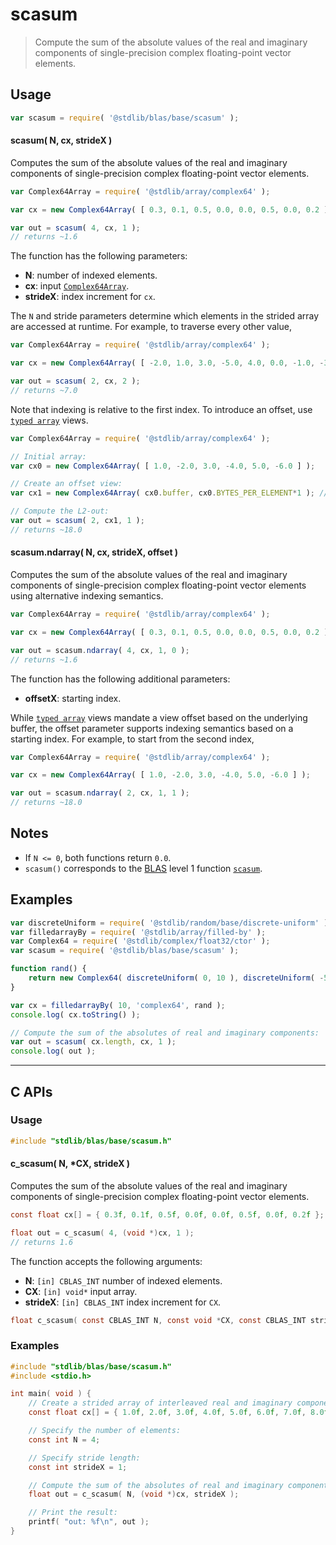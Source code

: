 <!--

@license Apache-2.0

Copyright (c) 2024 The Stdlib Authors.

Licensed under the Apache License, Version 2.0 (the "License");
you may not use this file except in compliance with the License.
You may obtain a copy of the License at

   http://www.apache.org/licenses/LICENSE-2.0

Unless required by applicable law or agreed to in writing, software
distributed under the License is distributed on an "AS IS" BASIS,
WITHOUT WARRANTIES OR CONDITIONS OF ANY KIND, either express or implied.
See the License for the specific language governing permissions and
limitations under the License.

-->

# scasum

> Compute the sum of the absolute values of the real and imaginary components of single-precision complex floating-point vector elements.

<section class="usage">

## Usage

```javascript
var scasum = require( '@stdlib/blas/base/scasum' );
```

#### scasum( N, cx, strideX )

Computes the sum of the absolute values of the real and imaginary components of single-precision complex floating-point vector elements.

```javascript
var Complex64Array = require( '@stdlib/array/complex64' );

var cx = new Complex64Array( [ 0.3, 0.1, 0.5, 0.0, 0.0, 0.5, 0.0, 0.2 ] );

var out = scasum( 4, cx, 1 );
// returns ~1.6
```

The function has the following parameters:

-   **N**: number of indexed elements.
-   **cx**: input [`Complex64Array`][@stdlib/array/complex64].
-   **strideX**: index increment for `cx`.

The `N` and stride parameters determine which elements in the strided array are accessed at runtime. For example, to traverse every other value,

```javascript
var Complex64Array = require( '@stdlib/array/complex64' );

var cx = new Complex64Array( [ -2.0, 1.0, 3.0, -5.0, 4.0, 0.0, -1.0, -3.0 ] );

var out = scasum( 2, cx, 2 );
// returns ~7.0
```

Note that indexing is relative to the first index. To introduce an offset, use [`typed array`][mdn-typed-array] views.

```javascript
var Complex64Array = require( '@stdlib/array/complex64' );

// Initial array:
var cx0 = new Complex64Array( [ 1.0, -2.0, 3.0, -4.0, 5.0, -6.0 ] );

// Create an offset view:
var cx1 = new Complex64Array( cx0.buffer, cx0.BYTES_PER_ELEMENT*1 ); // start at 2nd element

// Compute the L2-out:
var out = scasum( 2, cx1, 1 );
// returns ~18.0
```

#### scasum.ndarray( N, cx, strideX, offset )

Computes the sum of the absolute values of the real and imaginary components of single-precision complex floating-point vector elements using alternative indexing semantics.

```javascript
var Complex64Array = require( '@stdlib/array/complex64' );

var cx = new Complex64Array( [ 0.3, 0.1, 0.5, 0.0, 0.0, 0.5, 0.0, 0.2 ] );

var out = scasum.ndarray( 4, cx, 1, 0 );
// returns ~1.6
```

The function has the following additional parameters:

-   **offsetX**: starting index.

While [`typed array`][mdn-typed-array] views mandate a view offset based on the underlying buffer, the offset parameter supports indexing semantics based on a starting index. For example, to start from the second index,

```javascript
var Complex64Array = require( '@stdlib/array/complex64' );

var cx = new Complex64Array( [ 1.0, -2.0, 3.0, -4.0, 5.0, -6.0 ] );

var out = scasum.ndarray( 2, cx, 1, 1 );
// returns ~18.0
```

</section>

<!-- /.usage -->

<section class="notes">

## Notes

-   If `N <= 0`, both functions return `0.0`.
-   `scasum()` corresponds to the [BLAS][blas] level 1 function [`scasum`][scasum].

</section>

<!-- /.notes -->

<section class="examples">

## Examples

<!-- eslint no-undef: "error" -->

```javascript
var discreteUniform = require( '@stdlib/random/base/discrete-uniform' );
var filledarrayBy = require( '@stdlib/array/filled-by' );
var Complex64 = require( '@stdlib/complex/float32/ctor' );
var scasum = require( '@stdlib/blas/base/scasum' );

function rand() {
    return new Complex64( discreteUniform( 0, 10 ), discreteUniform( -5, 5 ) );
}

var cx = filledarrayBy( 10, 'complex64', rand );
console.log( cx.toString() );

// Compute the sum of the absolutes of real and imaginary components:
var out = scasum( cx.length, cx, 1 );
console.log( out );
```

</section>

<!-- /.examples -->

<!-- C interface documentation. -->

* * *

<section class="c">

## C APIs

<!-- Section to include introductory text. Make sure to keep an empty line after the intro `section` element and another before the `/section` close. -->

<section class="intro">

</section>

<!-- /.intro -->

<!-- C usage documentation. -->

<section class="usage">

### Usage

```c
#include "stdlib/blas/base/scasum.h"
```

#### c_scasum( N, \*CX, strideX )

Computes the sum of the absolute values of the real and imaginary components of single-precision complex floating-point vector elements.

```c
const float cx[] = { 0.3f, 0.1f, 0.5f, 0.0f, 0.0f, 0.5f, 0.0f, 0.2f };

float out = c_scasum( 4, (void *)cx, 1 );
// returns 1.6
```

The function accepts the following arguments:

-   **N**: `[in] CBLAS_INT` number of indexed elements.
-   **CX**: `[in] void*` input array.
-   **strideX**: `[in] CBLAS_INT` index increment for `CX`.

```c
float c_scasum( const CBLAS_INT N, const void *CX, const CBLAS_INT strideX );
```

</section>

<!-- /.usage -->

<!-- C API usage notes. Make sure to keep an empty line after the `section` element and another before the `/section` close. -->

<section class="notes">

</section>

<!-- /.notes -->

<!-- C API usage examples. -->

<section class="examples">

### Examples

```c
#include "stdlib/blas/base/scasum.h"
#include <stdio.h>

int main( void ) {
    // Create a strided array of interleaved real and imaginary components:
    const float cx[] = { 1.0f, 2.0f, 3.0f, 4.0f, 5.0f, 6.0f, 7.0f, 8.0f };

    // Specify the number of elements:
    const int N = 4;

    // Specify stride length:
    const int strideX = 1;

    // Compute the sum of the absolutes of real and imaginary components:
    float out = c_scasum( N, (void *)cx, strideX );

    // Print the result:
    printf( "out: %f\n", out );
}
```

</section>

<!-- /.examples -->

</section>

<!-- /.c -->

<!-- Section for related `stdlib` packages. Do not manually edit this section, as it is automatically populated. -->

<section class="related">

</section>

<!-- /.related -->

<!-- Section for all links. Make sure to keep an empty line after the `section` element and another before the `/section` close. -->

<section class="links">

[blas]: http://www.netlib.org/blas

[scasum]: https://www.netlib.org/lapack/explore-html/d5/d72/group__asum_ga89c76eef329f84ba9ed106b34fedab16.html#ga89c76eef329f84ba9ed106b34fedab16

[@stdlib/array/complex64]: https://github.com/stdlib-js/stdlib/tree/develop/lib/node_modules/%40stdlib/array/complex64

[mdn-typed-array]: https://developer.mozilla.org/en-US/docs/Web/JavaScript/Reference/Global_Objects/TypedArray

</section>

<!-- /.links -->
